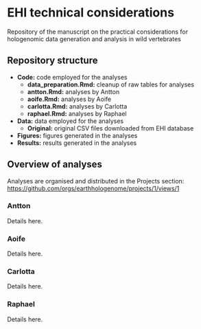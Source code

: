# EHI technical considerations
Repository of the manuscript on the practical considerations for hologenomic data generation and analysis in wild vertebrates

## Repository structure
- **Code:** code employed for the analyses
  - **data_preparation.Rmd:** cleanup of raw tables for analyses
  - **antton.Rmd:** analyses by Antton
  - **aoife.Rmd:** analyses by Aoife
  - **carlotta.Rmd:** analyses by Carlotta
  - **raphael.Rmd:** analyses by Raphael
- **Data:** data employed for the analyses
  - **Original:** original CSV files downloaded from EHI database
- **Figures:** figures generated in the analyses
- **Results:** results generated in the analyses

## Overview of analyses
Analyses are organised and distributed in the Projects section:
https://github.com/orgs/earthhologenome/projects/1/views/1

### Antton
Details here.

### Aoife
Details here.

### Carlotta
Details here.

### Raphael
Details here.
